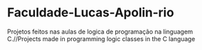 # Faculdade-Lucas-Apolin-rio
Projetos feitos nas aulas de logica de programação na linguagem C.//Projects made in programming logic classes in the C language
